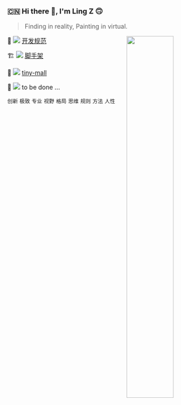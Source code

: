 ### :cn: Hi there 👋, I'm Ling Z 🙃

> Finding in reality, Painting in virtual.

<img align="right" width="46%" src="https://github-readme-stats.vercel.app/api?username=zhanglingme&show_icons=true&icon_color=0366d6&text_color=24292e&bg_color=ffffff&hide_title=true" />

📙 <img src="https://img.shields.io/badge/-博客/文集-orange"/> [开发规范](https://github.com/zhanglingme/standard)<!-- | [Vue](https://github.com/zhanglingme/blog/labels/Vue) | [React](https://github.com/zhanglingme/blog/labels/React)  | [HTTP](https://github.com/zhanglingme/blog/labels/http) | [AI](https://github.com/zhanglingme/blog/labels/ai) | [管理](https://github.com/zhanglingme/blog/labels/management) | [商业](https://github.com/zhanglingme/blog/labels/business) -->

🏗️ <img src="https://img.shields.io/badge/-架构体系-yellow" /> [脚手架](https://github.com/zhanglingme/starter)<!-- [前端](https://github.com/zhanglingme/blog/issues/22) | [后端](https://github.com/zhanglingme/blog/issues/23)  | [大数据](https://github.com/zhanglingme?tab=repositories&q=data) | [AI](https://github.com/zhanglingme?tab=repositories&q=ai) -->

🌱 <img src="https://img.shields.io/badge/-开源项目-green" /> [tiny-mall](https://github.com/zhanglingme/tiny-mall)<!-- [Github博客编辑器](vscode-github-blog-editor) | [Vue低代码助手](vscode-vue-block) -->

🔭 <img src="https://img.shields.io/badge/-商业项目-green" /> to be done ...
 

`创新` `极致` `专业` `视野` `格局` `思维` `规则` `方法` `人性`

<!-- 此处公众号二维码、各大平台链接(掘金，知乎，web博客，微博)、作品/书籍/商业项目链接 -->

<!--
**zhanglingx/zhanglingx** is a ✨ _special_ ✨ repository because its `README.md` (this file) appears on your GitHub profile.

Here are some ideas to get you started:

- 🔭 I’m currently working on ...
- 🌱 I’m currently learning ...
- 👯 I’m looking to collaborate on ...
- 🤔 I’m looking for help with ...
- 💬 Ask me about ...
- 📫 How to reach me: ...
- 😄 Pronouns: ...
- ⚡ Fun fact: ...
-->
